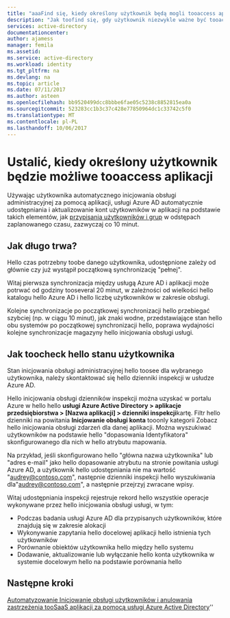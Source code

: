 ```yaml
---
title: "aaaFind się, kiedy określony użytkownik będą mogli tooaccess aplikacji | Dokumentacja firmy Microsoft"
description: "Jak toofind się, gdy użytkownik niezwykle ważne być tooaccess stanie aplikacji została skonfigurowana dla Inicjowanie obsługi użytkowników z usługą Azure AD"
services: active-directory
documentationcenter: 
author: ajamess
manager: femila
ms.assetid: 
ms.service: active-directory
ms.workload: identity
ms.tgt_pltfrm: na
ms.devlang: na
ms.topic: article
ms.date: 07/11/2017
ms.author: asteen
ms.openlocfilehash: bb9520499dcc8bbbe6fae05c5238c8852815ea0a
ms.sourcegitcommit: 523283cc1b3c37c428e77850964dc1c33742c5f0
ms.translationtype: MT
ms.contentlocale: pl-PL
ms.lasthandoff: 10/06/2017
---
```

# <a name="find-out-when-a-specific-user-will-be-able-tooaccess-an-application"></a>Ustalić, kiedy określony użytkownik będzie możliwe tooaccess aplikacji
Używając użytkownika automatycznego inicjowania obsługi administracyjnej za pomocą aplikacji, usługi Azure AD automatycznie udostępniania i aktualizowanie kont użytkowników w aplikacji na podstawie takich elementów, jak [przypisania użytkowników i grup](https://docs.microsoft.com/azure/active-directory/active-directory-coreapps-assign-user-azure-portal) w odstępach zaplanowanego czasu, zazwyczaj co 10 minut.

## <a name="how-long-does-it-take"></a>Jak długo trwa?

Hello czas potrzebny toobe danego użytkownika, udostępnione zależy od głównie czy już wystąpił początkową synchronizację "pełnej".

Witaj pierwsza synchronizacja między usługą Azure AD i aplikacji może potrwać od godziny tooseveral 20 minut, w zależności od wielkości hello katalogu hello Azure AD i hello liczbę użytkowników w zakresie obsługi. 

Kolejne synchronizacje po początkowej synchronizacji hello przebiegać szybciej (np. w ciągu 10 minut), jak znaki wodne, przedstawiające stan hello obu systemów po początkowej synchronizacji hello, poprawa wydajności kolejne synchronizacje magazyny hello inicjowania obsługi usługi.

## <a name="how-toocheck-hello-status-of-a-user"></a>Jak toocheck hello stanu użytkownika

Stan inicjowania obsługi administracyjnej hello toosee dla wybranego użytkownika, należy skontaktować się hello dzienniki inspekcji w usłudze Azure AD.

Hello inicjowania obsługi dzienników inspekcji można uzyskać w portalu Azure w hello hello **usługi Azure Active Directory &gt; aplikacje przedsiębiorstwa &gt; \[Nazwa aplikacji\] &gt; dzienniki inspekcji**kartę. Filtr hello dzienniki na powitania **Inicjowanie obsługi konta** tooonly kategorii Zobacz hello inicjowania obsługi zdarzeń dla danej aplikacji. Można wyszukiwać użytkowników na podstawie hello "dopasowania Identyfikatora" skonfigurowanego dla nich w hello atrybutu mapowania. 

Na przykład, jeśli skonfigurowano hello "główna nazwa użytkownika" lub "adres e-mail" jako hello dopasowanie atrybutu na stronie powitania usługi Azure AD, a użytkownik hello udostępniania nie ma wartość "audrey@contoso.com", następnie dzienniki inspekcji hello wyszukiwania dla"audrey@contoso.com", a następnie przejrzyj zwracane wpisy.

Witaj udostępniania inspekcji rejestruje rekord hello wszystkie operacje wykonywane przez hello inicjowania obsługi usługi, w tym:

* Podczas badania usługi Azure AD dla przypisanych użytkowników, które znajdują się w zakresie alokacji
* Wykonywanie zapytania hello docelowej aplikacji hello istnienia tych użytkowników
* Porównanie obiektów użytkownika hello między hello systemu
* Dodawanie, aktualizowanie lub wyłączanie hello konta użytkownika w systemie docelowym hello na podstawie porównania hello

## <a name="next-steps"></a>Następne kroki
[Automatyzowanie Inicjowanie obsługi użytkowników i anulowania zastrzeżenia tooSaaS aplikacji za pomocą usługi Azure Active Directory](https://docs.microsoft.com/azure/active-directory/active-directory-saas-app-provisioning)''
